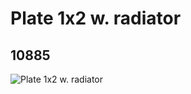 # Plate 1x2 w. radiator
## 10885
![Plate 1x2 w. radiator](https://lc-www-live-s.legocdn.com/media/bricks/5/2/6021604.jpg)
